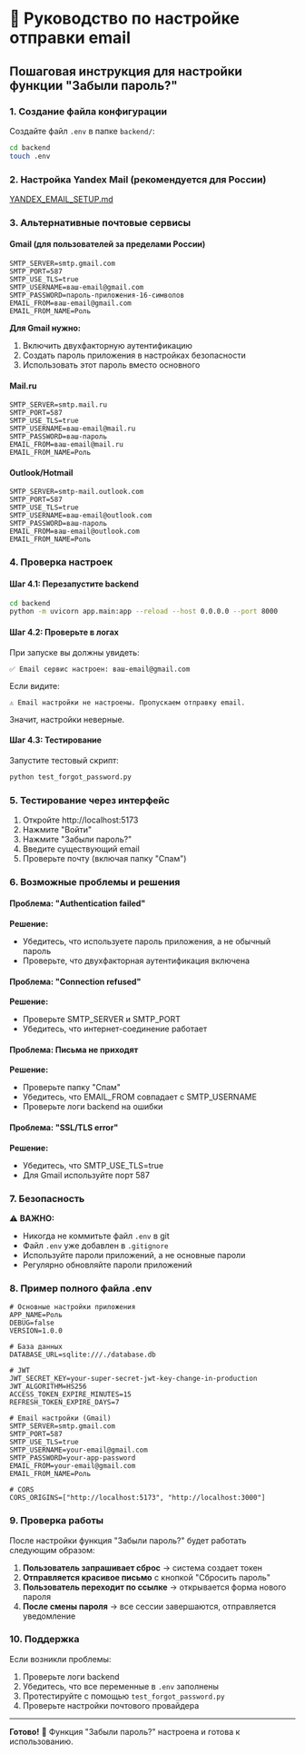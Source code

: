 # 📧 Руководство по настройке отправки email

## Пошаговая инструкция для настройки функции "Забыли пароль?"

### 1. Создание файла конфигурации

Создайте файл `.env` в папке `backend/`:

```bash
cd backend
touch .env
```

### 2. Настройка Yandex Mail (рекомендуется для России)

[YANDEX_EMAIL_SETUP.md](YANDEX_EMAIL_SETUP.md)

### 3. Альтернативные почтовые сервисы

#### Gmail (для пользователей за пределами России)
```env
SMTP_SERVER=smtp.gmail.com
SMTP_PORT=587
SMTP_USE_TLS=true
SMTP_USERNAME=ваш-email@gmail.com
SMTP_PASSWORD=пароль-приложения-16-символов
EMAIL_FROM=ваш-email@gmail.com
EMAIL_FROM_NAME=Роль
```

**Для Gmail нужно:**
1. Включить двухфакторную аутентификацию
2. Создать пароль приложения в настройках безопасности
3. Использовать этот пароль вместо основного

#### Mail.ru
```env
SMTP_SERVER=smtp.mail.ru
SMTP_PORT=587
SMTP_USE_TLS=true
SMTP_USERNAME=ваш-email@mail.ru
SMTP_PASSWORD=ваш-пароль
EMAIL_FROM=ваш-email@mail.ru
EMAIL_FROM_NAME=Роль
```

#### Outlook/Hotmail
```env
SMTP_SERVER=smtp-mail.outlook.com
SMTP_PORT=587
SMTP_USE_TLS=true
SMTP_USERNAME=ваш-email@outlook.com
SMTP_PASSWORD=ваш-пароль
EMAIL_FROM=ваш-email@outlook.com
EMAIL_FROM_NAME=Роль
```

### 4. Проверка настроек

#### Шаг 4.1: Перезапустите backend
```bash
cd backend
python -m uvicorn app.main:app --reload --host 0.0.0.0 --port 8000
```

#### Шаг 4.2: Проверьте в логах
При запуске вы должны увидеть:
```
✅ Email сервис настроен: ваш-email@gmail.com
```

Если видите:
```
⚠️ Email настройки не настроены. Пропускаем отправку email.
```
Значит, настройки неверные.

#### Шаг 4.3: Тестирование
Запустите тестовый скрипт:
```bash
python test_forgot_password.py
```

### 5. Тестирование через интерфейс

1. Откройте http://localhost:5173
2. Нажмите "Войти"
3. Нажмите "Забыли пароль?"
4. Введите существующий email
5. Проверьте почту (включая папку "Спам")

### 6. Возможные проблемы и решения

#### Проблема: "Authentication failed"
**Решение:**
- Убедитесь, что используете пароль приложения, а не обычный пароль
- Проверьте, что двухфакторная аутентификация включена

#### Проблема: "Connection refused"
**Решение:**
- Проверьте SMTP_SERVER и SMTP_PORT
- Убедитесь, что интернет-соединение работает

#### Проблема: Письма не приходят
**Решение:**
- Проверьте папку "Спам"
- Убедитесь, что EMAIL_FROM совпадает с SMTP_USERNAME
- Проверьте логи backend на ошибки

#### Проблема: "SSL/TLS error"
**Решение:**
- Убедитесь, что SMTP_USE_TLS=true
- Для Gmail используйте порт 587

### 7. Безопасность

⚠️ **ВАЖНО:**
- Никогда не коммитьте файл `.env` в git
- Файл `.env` уже добавлен в `.gitignore`
- Используйте пароли приложений, а не основные пароли
- Регулярно обновляйте пароли приложений

### 8. Пример полного файла .env

```env
# Основные настройки приложения
APP_NAME=Роль
DEBUG=false
VERSION=1.0.0

# База данных
DATABASE_URL=sqlite:///./database.db

# JWT
JWT_SECRET_KEY=your-super-secret-jwt-key-change-in-production
JWT_ALGORITHM=HS256
ACCESS_TOKEN_EXPIRE_MINUTES=15
REFRESH_TOKEN_EXPIRE_DAYS=7

# Email настройки (Gmail)
SMTP_SERVER=smtp.gmail.com
SMTP_PORT=587
SMTP_USE_TLS=true
SMTP_USERNAME=your-email@gmail.com
SMTP_PASSWORD=your-app-password
EMAIL_FROM=your-email@gmail.com
EMAIL_FROM_NAME=Роль

# CORS
CORS_ORIGINS=["http://localhost:5173", "http://localhost:3000"]
```

### 9. Проверка работы

После настройки функция "Забыли пароль?" будет работать следующим образом:

1. **Пользователь запрашивает сброс** → система создает токен
2. **Отправляется красивое письмо** с кнопкой "Сбросить пароль"
3. **Пользователь переходит по ссылке** → открывается форма нового пароля
4. **После смены пароля** → все сессии завершаются, отправляется уведомление

### 10. Поддержка

Если возникли проблемы:
1. Проверьте логи backend
2. Убедитесь, что все переменные в `.env` заполнены
3. Протестируйте с помощью `test_forgot_password.py`
4. Проверьте настройки почтового провайдера

---

**Готово!** 🎉 Функция "Забыли пароль?" настроена и готова к использованию.
